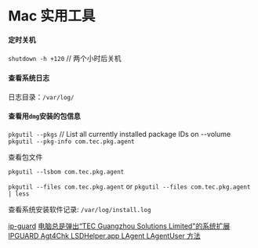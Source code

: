 # Mac 实用工具


#### 定时关机

`shutdown -h +120` 	// 两个小时后关机

#### 查看系统日志
日志目录：`/var/log/`

#### 查看用`dmg`安装的包信息

`pkgutil --pkgs`	// List all currently installed package IDs on --volume
`pkgutil --pkg-info com.tec.pkg.agent`

查看包文件

`pkgutil --lsbom com.tec.pkg.agent`

`pkgutil --files com.tec.pkg.agent` or `pkgutil --files com.tec.pkg.agent | less`

查看系统安装软件记录: `/var/log/install.log`



[ip-guard](http://www.ip-guard.net/en/index.html)
[电脑总是弹出“TEC Guangzhou Solutions Limited"的系统扩展](https://discussionschinese.apple.com/thread/253457485)
[IPGUARD Agt4Chk LSDHelper.app LAgent LAgentUser 方法](https://www.jianshu.com/p/a3c8e984cde5)